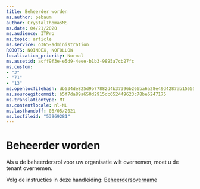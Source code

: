 ```yaml
---
title: Beheerder worden
ms.author: pebaum
author: CrystalThomasMS
ms.date: 04/21/2020
ms.audience: ITPro
ms.topic: article
ms.service: o365-administration
ROBOTS: NOINDEX, NOFOLLOW
localization_priority: Normal
ms.assetid: acff9f3e-e5d9-4eee-b1b3-9895a7cb27fc
ms.custom:
- "3"
- "71"
- "13"
ms.openlocfilehash: db534de825d9b77882d4b37396b266ba6a28e49d4287ab1555500b4e54d8c10b
ms.sourcegitcommit: b5f7da89a650d2915dc652449623c78be6247175
ms.translationtype: MT
ms.contentlocale: nl-NL
ms.lasthandoff: 08/05/2021
ms.locfileid: "53969281"
---
```

# <a name="become-an-admin"></a>Beheerder worden

Als u de beheerdersrol voor uw organisatie wilt overnemen, moet u de tenant overnemen.
  
Volg de instructies in deze handleiding: [Beheerdersovername](https://docs.microsoft.com/azure/active-directory/users-groups-roles/domains-admin-takeover)